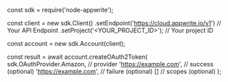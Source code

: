 const sdk = require('node-appwrite');

const client = new sdk.Client()
    .setEndpoint('https://cloud.appwrite.io/v1') // Your API Endpoint
    .setProject('<YOUR_PROJECT_ID>'); // Your project ID

const account = new sdk.Account(client);

const result = await account.createOAuth2Token(
    sdk.OAuthProvider.Amazon, // provider
    'https://example.com', // success (optional)
    'https://example.com', // failure (optional)
    [] // scopes (optional)
);
